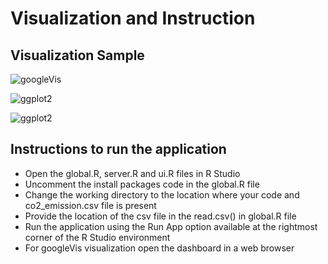 # Visualization and Instruction
## Visualization Sample 

![googleVis](http://d.pr/i/O5pA.png)

![ggplot2](https://d.pr/CMZ5.png)

![ggplot2](https://d.pr/SUGz.png)

## Instructions to run the application

- Open the global.R, server.R and ui.R files in R Studio
- Uncomment the install packages code in the global.R file
- Change the working directory to the location where your code and co2_emission.csv file is present
- Provide the location of the csv file in the read.csv() in global.R file
- Run the application using the Run App option available at the rightmost corner of the R Studio environment
- For googleVis visualization open the dashboard in a web browser

